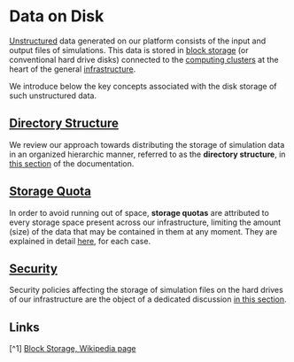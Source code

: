 # Data on Disk

[Unstructured](../data/classification.md#by-internal-organization) data generated on our platform consists of the input and output files of simulations. This data is stored in [block storage](../infrastructure/storage.md) (or conventional hard drive disks) connected to the [computing clusters](../infrastructure/clusters/overview.md) at the heart of the general [infrastructure](../infrastructure/overview.md). 

We introduce below the key concepts associated with the disk storage of such unstructured data.

## [Directory Structure](directories.md)

We review our approach towards distributing the storage of simulation data in an organized hierarchic manner, referred to as the **directory structure**, in [this section](directories.md) of the documentation.

## [Storage Quota](quotas.md)

In order to avoid running out of space, **storage quotas** are attributed to every storage space present across our infrastructure, limiting the amount (size) of the data that may be contained in them at any moment. They are explained in detail [here](quotas.md), for each case. 

## [Security](security.md)

Security policies affecting the storage of simulation files on the hard drives of our infrastructure are the object of a dedicated discussion [in this section](security.md).

## Links

[^1] [Block Storage, Wikipedia page](https://en.wikipedia.org/wiki/Block_(data_storage))
